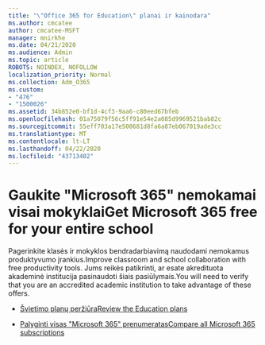 ```yaml
---
title: "\"Office 365 for Education\" planai ir kainodara"
ms.author: cmcatee
author: cmcatee-MSFT
manager: mnirkhe
ms.date: 04/21/2020
ms.audience: Admin
ms.topic: article
ROBOTS: NOINDEX, NOFOLLOW
localization_priority: Normal
ms.collection: Adm_O365
ms.custom:
- "476"
- "1500026"
ms.assetid: 34b852e0-bf1d-4cf3-9aa6-c80eed67bfeb
ms.openlocfilehash: 01a75079f56c5ff91e54e2a085d9969521bab82c
ms.sourcegitcommit: 55eff703a17e500681d8fa6a87eb067019ade3cc
ms.translationtype: MT
ms.contentlocale: lt-LT
ms.lasthandoff: 04/22/2020
ms.locfileid: "43713402"
---
```

# <a name="get-microsoft-365-free-for-your-entire-school"></a><span data-ttu-id="af9c3-102">Gaukite "Microsoft 365" nemokamai visai mokyklai</span><span class="sxs-lookup"><span data-stu-id="af9c3-102">Get Microsoft 365 free for your entire school</span></span>

<span data-ttu-id="af9c3-103">Pagerinkite klasės ir mokyklos bendradarbiavimą naudodami nemokamus produktyvumo įrankius.</span><span class="sxs-lookup"><span data-stu-id="af9c3-103">Improve classroom and school collaboration with free productivity tools.</span></span> <span data-ttu-id="af9c3-104">Jums reikės patikrinti, ar esate akredituota akademinė institucija pasinaudoti šiais pasiūlymais.</span><span class="sxs-lookup"><span data-stu-id="af9c3-104">You will need to verify that you are an accredited academic institution to take advantage of these offers.</span></span>
  
- [<span data-ttu-id="af9c3-105">Švietimo planų peržiūra</span><span class="sxs-lookup"><span data-stu-id="af9c3-105">Review the Education plans</span></span>](https://products.office.com/academic/compare-office-365-education-plans)

- [<span data-ttu-id="af9c3-106">Palyginti visas "Microsoft 365" prenumeratas</span><span class="sxs-lookup"><span data-stu-id="af9c3-106">Compare all Microsoft 365 subscriptions</span></span>](https://products.office.com/business/compare-more-office-365-for-business-plans)